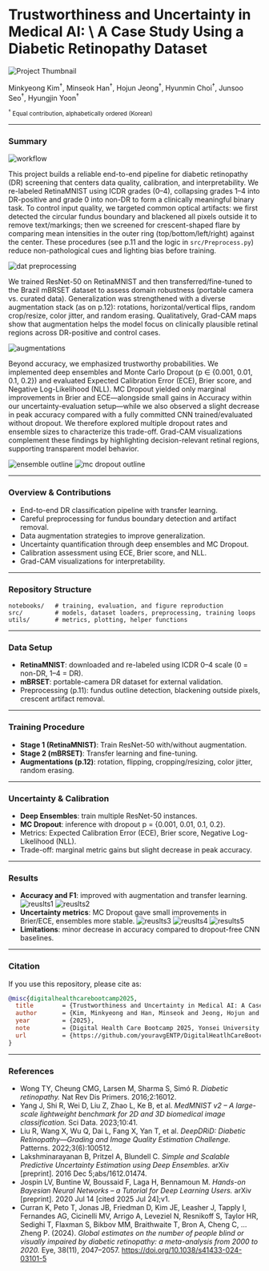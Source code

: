 # Trustworthiness and Uncertainty in Medical AI: \ A Case Study Using a Diabetic Retinopathy Dataset

![Project Thumbnail](figures/01Thumbnail.png)

Minkyeong Kim<sup>†</sup>, Minseok Han<sup>†</sup>, Hojun Jeong<sup>†</sup>, Hyunmin Choi<sup>†</sup>, Junsoo Seo<sup>†</sup>, Hyungjin Yoon<sup>†</sup>  

<sub><sup>†</sup> Equal contribution, alphabetically ordered (Korean)</sub>

 
---

### Summary

![workflow](figures/03Workflow.png)

This project builds a reliable end-to-end pipeline for diabetic retinopathy (DR) screening that centers data quality, calibration, and interpretability. We re-labeled RetinaMNIST using ICDR grades (0–4), collapsing grades 1–4 into DR-positive and grade 0 into non-DR to form a clinically meaningful binary task. To control input quality, we targeted common optical artifacts: we first detected the circular fundus boundary and blackened all pixels outside it to remove text/markings; then we screened for crescent-shaped flare by comparing mean intensities in the outer ring (top/bottom/left/right) against the center. These procedures (see p.11 and the logic in `src/Preprocess.py`) reduce non-pathological cues and lighting bias before training.

![dat preprocessing](figures/02Data_preprocessing.png)

We trained ResNet-50 on RetinaMNIST and then transferred/fine-tuned to the Brazil mBRSET dataset to assess domain robustness (portable camera vs. curated data). Generalization was strengthened with a diverse augmentation stack (as on p.12): rotations, horizontal/vertical flips, random crop/resize, color jitter, and random erasing. Qualitatively, Grad-CAM maps show that augmentation helps the model focus on clinically plausible retinal regions across DR-positive and control cases.

![augmentations](figures/12Types_of_Augmentations_used.png)

Beyond accuracy, we emphasized trustworthy probabilities. We implemented deep ensembles and Monte Carlo Dropout (p ∈ {0.001, 0.01, 0.1, 0.2}) and evaluated Expected Calibration Error (ECE), Brier score, and Negative Log-Likelihood (NLL). MC Dropout yielded only marginal improvements in Brier and ECE—alongside small gains in Accuracy within our uncertainty-evaluation setup—while we also observed a slight decrease in peak accuracy compared with a fully committed CNN trained/evaluated without dropout. We therefore explored multiple dropout rates and ensemble sizes to characterize this trade-off. Grad-CAM visualizations complement these findings by highlighting decision-relevant retinal regions, supporting transparent model behavior.

![ensemble outline](figures/06Ensemble_outline.png)
![mc dropout outline](figures/07MC_dropout_outline.png)

---

### Overview & Contributions

* End-to-end DR classification pipeline with transfer learning.
* Careful preprocessing for fundus boundary detection and artifact removal.
* Data augmentation strategies to improve generalization.
* Uncertainty quantification through deep ensembles and MC Dropout.
* Calibration assessment using ECE, Brier score, and NLL.
* Grad-CAM visualizations for interpretability.

---

### Repository Structure

```
notebooks/   # training, evaluation, and figure reproduction
src/         # models, dataset loaders, preprocessing, training loops
utils/       # metrics, plotting, helper functions
```

---

### Data Setup

* **RetinaMNIST**: downloaded and re-labeled using ICDR 0–4 scale (0 = non-DR, 1–4 = DR).
* **mBRSET**: portable-camera DR dataset for external validation.
* Preprocessing (p.11): fundus outline detection, blackening outside pixels, crescent artifact removal.

---

### Training Procedure

* **Stage 1 (RetinaMNIST)**: Train ResNet-50 with/without augmentation.
* **Stage 2 (mBRSET)**: Transfer learning and fine-tuning.
* **Augmentations (p.12)**: rotation, flipping, cropping/resizing, color jitter, random erasing.

---

### Uncertainty & Calibration

* **Deep Ensembles**: train multiple ResNet-50 instances.
* **MC Dropout**: inference with dropout p = {0.001, 0.01, 0.1, 0.2}.
* Metrics: Expected Calibration Error (ECE), Brier score, Negative Log-Likelihood (NLL).
* Trade-off: marginal metric gains but slight decrease in peak accuracy.

---

### Results

* **Accuracy and F1**: improved with augmentation and transfer learning.
![reuslts1](figures/04No_Aug_vs_Aug.png)
![reuslts2](figures/05No_Aug_vs_Aug_2.png)
* **Uncertainty metrics**: MC Dropout gave small improvements in Brier/ECE, ensembles more stable.
![reuslts3](figures/09CNN_ensemble_metrics.png)
![reuslts4](figures/10CNN_ensemble_uncertainty_metric.png)
![results5](figures/11MC_dropout_uncertainty_metric.png)
* **Limitations**: minor decrease in accuracy compared to dropout-free CNN baselines.

---

### Citation

If you use this repository, please cite as:

```bibtex
@misc{digitalhealthcarebootcamp2025,
  title        = {Trustworthiness and Uncertainty in Medical AI: A Case Study Using a Diabetic Retinopathy Dataset},
  author       = {Kim, Minkyeong and Han, Minseok and Jeong, Hojun and Choi, Hyunmin and Seo, Junsoo and Yoon, Hyungjin},
  year         = {2025},
  note         = {Digital Health Care Bootcamp 2025, Yonsei University College of Medicine},
  url          = {https://github.com/youravgENTP/DigitalHeatlhCareBootcamp_2025_Winners}
}
```

---

### References

- Wong TY, Cheung CMG, Larsen M, Sharma S, Simó R. *Diabetic retinopathy.* Nat Rev Dis Primers. 2016;2:16012.  
- Yang J, Shi R, Wei D, Liu Z, Zhao L, Ke B, et al. *MedMNIST v2 – A large-scale lightweight benchmark for 2D and 3D biomedical image classification.* Sci Data. 2023;10:41.  
- Liu R, Wang X, Wu Q, Dai L, Fang X, Yan T, et al. *DeepDRiD: Diabetic Retinopathy—Grading and Image Quality Estimation Challenge.* Patterns. 2022;3(6):100512.  
- Lakshminarayanan B, Pritzel A, Blundell C. *Simple and Scalable Predictive Uncertainty Estimation using Deep Ensembles.* arXiv [preprint]. 2016 Dec 5;abs/1612.01474.  
- Jospin LV, Buntine W, Boussaid F, Laga H, Bennamoun M. *Hands-on Bayesian Neural Networks – a Tutorial for Deep Learning Users.* arXiv [preprint]. 2020 Jul 14 [cited 2025 Jul 24];v1.  
- Curran K, Peto T, Jonas JB, Friedman D, Kim JE, Leasher J, Tapply I, Fernandes AG, Cicinelli MV, Arrigo A, Leveziel N, Resnikoff S, Taylor HR, Sedighi T, Flaxman S, Bikbov MM, Braithwaite T, Bron A, Cheng C, … Zheng P. (2024). *Global estimates on the number of people blind or visually impaired by diabetic retinopathy: a meta-analysis from 2000 to 2020.* Eye, 38(11), 2047–2057. https://doi.org/10.1038/s41433-024-03101-5  

